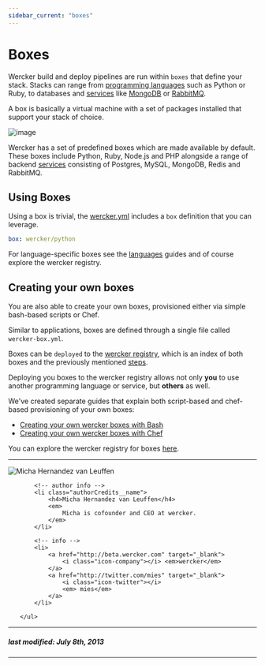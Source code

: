 ```yaml
---
sidebar_current: "boxes"
---
```


# Boxes

Wercker build and deploy pipelines are run within `boxes` that define your stack.
Stacks can range from [programming languages](/articles/languages) such
as Python or Ruby, to databases and [services](/articles/services) like
[MongoDB](http://mongodb.org) or [RabbitMQ](http://www.rabbitmq.com/).

A box is basically a virtual machine with a set of packages installed that support your stack of choice.

![image](http://f.cl.ly/items/0x2f0q301u3q2J353t32/wercker_pipeline_box.png)

Wercker has a set of predefined boxes which are made available by
default.
These boxes include Python, Ruby, Node.js and PHP alongside a range of backend [services](/articles/services) consisting of Postgres, MySQL, MongoDB, Redis and RabbitMQ.

## Using Boxes

Using a box is trivial, the [wercker.yml](/articles/werckeryml) includes a `box` definition that you can leverage.

``` yaml
box: wercker/python
```

For language-specific boxes see the [languages](/articles/languages)
guides and of course explore the wercker registry.

## Creating your own boxes

You are also able to create your own boxes, provisioned either via simple bash-based scripts or Chef.

Similar to applications, boxes are defined through a single file called `wercker-box.yml`.

Boxes can be `deployed` to the [wercker
registry](http://app.wercker.com/explore), which is an index of both boxes and the previously mentioned [steps](/articles/steps).

Deploying you boxes to the wercker registry allows not only **you** to use
another programming language or service, but **others** as well.

We've created separate guides that explain both script-based and chef-based provisioning of your own boxes:

* [Creating your own wercker boxes with Bash](/articles/boxes/bash.html)
* [Creating your own wercker boxes with Chef](/articles/boxes/chef.html)

You can explore the wercker registry for boxes [here](http://app.wercker.com/explore).

-------

<div class="authorCredits">
    <span class="profile-picture">
        <img src="https://secure.gravatar.com/avatar/d4b19718f9748779d7cf18c6303dc17f?d=identicon&s=192" alt="Micha Hernandez van Leuffen"/>
    </span>
    <ul class="authorCredits">

        <!-- author info -->
        <li class="authorCredits__name">
            <h4>Micha Hernandez van Leuffen</h4>
            <em>
                Micha is cofounder and CEO at wercker.
            </em>
        </li>

        <!-- info -->
        <li>
            <a href="http://beta.wercker.com" target="_blank">
                <i class="icon-company"></i> <em>wercker</em>
            </a>
            <a href="http://twitter.com/mies" target="_blank">
                <i class="icon-twitter"></i>
                <em> mies</em>
            </a>
        </li>

    </ul>
</div>

-------
##### last modified: July 8th, 2013
-------
